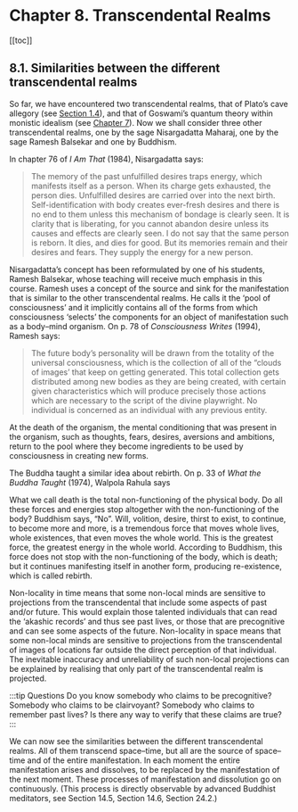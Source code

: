 # Chapter 8. Transcendental Realms

[[toc]]

## 8.1. Similarities between the different transcendental realms

So far, we have encountered two transcendental realms, that of Plato’s cave allegory (see [Section 1.4](/chapter-1-three-major-metaphysical-philosophies#_1-4-idealism-pure-subjectivity-the-philosophy-that-consciousness-is-all-and-all-is-consciousness)), and that of Goswami’s quantum theory within monistic idealism (see [Chapter 7](/chapter-7-summary-critique-amit-goswami-interpretation-quantum-theory-within-monistic-idealism/)). Now we shall consider three other transcendental realms, one by the sage Nisargadatta Maharaj, one by the sage Ramesh Balsekar and one by Buddhism.

In chapter 76 of *I Am That* (1984), Nisargadatta says:

>The memory of the past unfulfilled desires traps energy, which manifests itself as a person. When its charge gets exhausted, the person dies. Unfulfilled desires are carried over into the next birth. Self-identification with body creates ever-fresh desires and there is no end to them unless this mechanism of bondage is clearly seen. It is clarity that is liberating, for you cannot abandon desire unless its causes and effects are clearly seen. I do not say that the same person is reborn. It dies, and dies for good. But its memories remain and their desires and fears. They supply the energy for a new person.

Nisargadatta’s concept has been reformulated by one of his students, Ramesh Balsekar, whose teaching will receive much emphasis in this course. Ramesh uses a concept of the source and sink for the manifestation that is similar to the other transcendental realms. He calls it the ‘pool of consciousness’ and it implicitly contains all of the forms from which consciousness ‘selects’ the components for an object of manifestation such as a body–mind organism. On p. 78 of *Consciousness Writes* (1994), Ramesh says:

>The future body’s personality will be drawn from the totality of the universal consciousness, which is the collection of all of the “clouds of images’ that keep on getting generated. This total collection gets distributed among new bodies as they are being created, with certain given characteristics which will produce precisely those actions which are necessary to the script of the divine playwright. No individual is concerned as an individual with any previous entity.

At the death of the organism, the mental conditioning that was present in the organism, such as thoughts, fears, desires, aversions and ambitions, return to the pool where they become ingredients to be used by consciousness in creating new forms.

The Buddha taught a similar idea about rebirth. On p. 33 of *What the Buddha Taught* (1974), Walpola Rahula says

<div class=indented>
What we call death is the total non-functioning of the physical body. Do all these forces and energies stop altogether with the non-functioning of the body? Buddhism says, “No”. Will, volition, desire, thirst to exist, to continue, to become more and more, is a tremendous force that moves whole lives, whole existences, that even moves the whole world. This is the greatest force, the greatest energy in the whole world. According to Buddhism, this force does not stop with the non-functioning of the body, which is death; but it continues manifesting itself in another form, producing re-existence, which is called rebirth.
</div>

Non-locality in time means that some non-local minds are sensitive to projections from the transcendental that include some aspects of past and/or future. This would explain those talented individuals that can read the ‘akashic records’ and thus see past lives, or those that are precognitive and can see some aspects of the future. Non-locality in space means that some non-local minds are sensitive to projections from the transcendental of images of locations far outside the direct perception of that individual. The inevitable inaccuracy and unreliability of such non-local projections can be explained by realising that only part of the transcendental realm is projected.

:::tip Questions
Do you know somebody who claims to be precognitive? Somebody who claims to be clairvoyant? Somebody who claims to remember past lives? Is there any way to verify that these claims are true?
:::

We can now see the similarities between the different transcendental realms. All of them transcend space–time, but all are the source of space–time and of the entire manifestation. In each moment the entire manifestation arises and dissolves, to be replaced by the manifestation of the next moment. These processes of manifestation and dissolution go on continuously. (This process is directly observable by advanced Buddhist meditators, see Section 14.5, Section 14.6, Section 24.2.)
